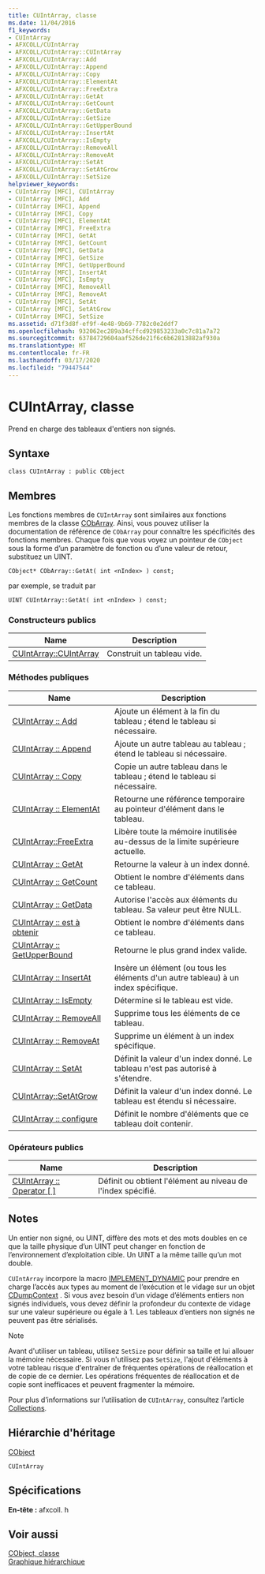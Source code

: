 ```yaml
---
title: CUIntArray, classe
ms.date: 11/04/2016
f1_keywords:
- CUIntArray
- AFXCOLL/CUIntArray
- AFXCOLL/CUIntArray::CUIntArray
- AFXCOLL/CUIntArray::Add
- AFXCOLL/CUIntArray::Append
- AFXCOLL/CUIntArray::Copy
- AFXCOLL/CUIntArray::ElementAt
- AFXCOLL/CUIntArray::FreeExtra
- AFXCOLL/CUIntArray::GetAt
- AFXCOLL/CUIntArray::GetCount
- AFXCOLL/CUIntArray::GetData
- AFXCOLL/CUIntArray::GetSize
- AFXCOLL/CUIntArray::GetUpperBound
- AFXCOLL/CUIntArray::InsertAt
- AFXCOLL/CUIntArray::IsEmpty
- AFXCOLL/CUIntArray::RemoveAll
- AFXCOLL/CUIntArray::RemoveAt
- AFXCOLL/CUIntArray::SetAt
- AFXCOLL/CUIntArray::SetAtGrow
- AFXCOLL/CUIntArray::SetSize
helpviewer_keywords:
- CUIntArray [MFC], CUIntArray
- CUIntArray [MFC], Add
- CUIntArray [MFC], Append
- CUIntArray [MFC], Copy
- CUIntArray [MFC], ElementAt
- CUIntArray [MFC], FreeExtra
- CUIntArray [MFC], GetAt
- CUIntArray [MFC], GetCount
- CUIntArray [MFC], GetData
- CUIntArray [MFC], GetSize
- CUIntArray [MFC], GetUpperBound
- CUIntArray [MFC], InsertAt
- CUIntArray [MFC], IsEmpty
- CUIntArray [MFC], RemoveAll
- CUIntArray [MFC], RemoveAt
- CUIntArray [MFC], SetAt
- CUIntArray [MFC], SetAtGrow
- CUIntArray [MFC], SetSize
ms.assetid: d71f3d8f-ef9f-4e48-9b69-7782c0e2ddf7
ms.openlocfilehash: 932062ec289a34cffcd929853233a0c7c81a7a72
ms.sourcegitcommit: 63784729604aaf526de21f6c6b62813882af930a
ms.translationtype: MT
ms.contentlocale: fr-FR
ms.lasthandoff: 03/17/2020
ms.locfileid: "79447544"
---
```

# <a name="cuintarray-class"></a>CUIntArray, classe

Prend en charge des tableaux d'entiers non signés.

## <a name="syntax"></a>Syntaxe

```
class CUIntArray : public CObject
```

## <a name="members"></a>Membres

Les fonctions membres de `CUIntArray` sont similaires aux fonctions membres de la classe [CObArray](../../mfc/reference/cobarray-class.md). Ainsi, vous pouvez utiliser la documentation de référence de `CObArray` pour connaître les spécificités des fonctions membres. Chaque fois que vous voyez un pointeur de `CObject` sous la forme d’un paramètre de fonction ou d’une valeur de retour, substituez un UINT.

`CObject* CObArray::GetAt( int <nIndex> ) const;`

par exemple, se traduit par

`UINT CUIntArray::GetAt( int <nIndex> ) const;`

### <a name="public-constructors"></a>Constructeurs publics

|Name|Description|
|----------|-----------------|
|[CUIntArray::CUIntArray](../../mfc/reference/cobarray-class.md#cobarray)|Construit un tableau vide.|

### <a name="public-methods"></a>M&#233;thodes publiques

|Name|Description|
|----------|-----------------|
|[CUIntArray :: Add](../../mfc/reference/cobarray-class.md#add)|Ajoute un élément à la fin du tableau ; étend le tableau si nécessaire.|
|[CUIntArray :: Append](../../mfc/reference/cobarray-class.md#append)|Ajoute un autre tableau au tableau ; étend le tableau si nécessaire.|
|[CUIntArray :: Copy](../../mfc/reference/cobarray-class.md#copy)|Copie un autre tableau dans le tableau ; étend le tableau si nécessaire.|
|[CUIntArray :: ElementAt](../../mfc/reference/cobarray-class.md#elementat)|Retourne une référence temporaire au pointeur d'élément dans le tableau.|
|[CUIntArray::FreeExtra](../../mfc/reference/cobarray-class.md#freeextra)|Libère toute la mémoire inutilisée au-dessus de la limite supérieure actuelle.|
|[CUIntArray :: GetAt](../../mfc/reference/cobarray-class.md#getat)|Retourne la valeur à un index donné.|
|[CUIntArray :: GetCount](../../mfc/reference/cobarray-class.md#getcount)|Obtient le nombre d'éléments dans ce tableau.|
|[CUIntArray :: GetData](../../mfc/reference/cobarray-class.md#getdata)|Autorise l'accès aux éléments du tableau. Sa valeur peut être NULL.|
|[CUIntArray :: est à obtenir](../../mfc/reference/cobarray-class.md#getsize)|Obtient le nombre d'éléments dans ce tableau.|
|[CUIntArray :: GetUpperBound](../../mfc/reference/cobarray-class.md#getupperbound)|Retourne le plus grand index valide.|
|[CUIntArray :: InsertAt](../../mfc/reference/cobarray-class.md#insertat)|Insère un élément (ou tous les éléments d'un autre tableau) à un index spécifique.|
|[CUIntArray :: IsEmpty](../../mfc/reference/cobarray-class.md#isempty)|Détermine si le tableau est vide.|
|[CUIntArray :: RemoveAll](../../mfc/reference/cobarray-class.md#removeall)|Supprime tous les éléments de ce tableau.|
|[CUIntArray :: RemoveAt](../../mfc/reference/cobarray-class.md#removeat)|Supprime un élément à un index spécifique.|
|[CUIntArray :: SetAt](../../mfc/reference/cobarray-class.md#setat)|Définit la valeur d'un index donné. Le tableau n'est pas autorisé à s'étendre.|
|[CUIntArray::SetAtGrow](../../mfc/reference/cobarray-class.md#setatgrow)|Définit la valeur d'un index donné. Le tableau est étendu si nécessaire.|
|[CUIntArray :: configure](../../mfc/reference/cobarray-class.md#setsize)|Définit le nombre d'éléments que ce tableau doit contenir.|

### <a name="public-operators"></a>Op&#233;rateurs publics

|Name|Description|
|----------|-----------------|
|[CUIntArray :: Operator \[ \]](../../mfc/reference/cobarray-class.md#operator_at)|Définit ou obtient l'élément au niveau de l'index spécifié.|

## <a name="remarks"></a>Notes

Un entier non signé, ou UINT, diffère des mots et des mots doubles en ce que la taille physique d’un UINT peut changer en fonction de l’environnement d’exploitation cible. Un UINT a la même taille qu’un mot double.

`CUIntArray` incorpore la macro [IMPLEMENT_DYNAMIC](run-time-object-model-services.md#implement_dynamic) pour prendre en charge l’accès aux types au moment de l’exécution et le vidage sur un objet [CDumpContext](../../mfc/reference/cdumpcontext-class.md) . Si vous avez besoin d’un vidage d’éléments entiers non signés individuels, vous devez définir la profondeur du contexte de vidage sur une valeur supérieure ou égale à 1. Les tableaux d’entiers non signés ne peuvent pas être sérialisés.

> [!NOTE]
>  Avant d'utiliser un tableau, utilisez `SetSize` pour définir sa taille et lui allouer la mémoire nécessaire. Si vous n'utilisez pas `SetSize`, l'ajout d'éléments à votre tableau risque d'entraîner de fréquentes opérations de réallocation et de copie de ce dernier. Les opérations fréquentes de réallocation et de copie sont inefficaces et peuvent fragmenter la mémoire.

Pour plus d’informations sur l’utilisation de `CUIntArray`, consultez l’article [Collections](../../mfc/collections.md).

## <a name="inheritance-hierarchy"></a>Hiérarchie d'héritage

[CObject](../../mfc/reference/cobject-class.md)

`CUIntArray`

## <a name="requirements"></a>Spécifications

**En-tête :** afxcoll. h

## <a name="see-also"></a>Voir aussi

[CObject, classe](../../mfc/reference/cobject-class.md)<br/>
[Graphique hiérarchique](../../mfc/hierarchy-chart.md)

